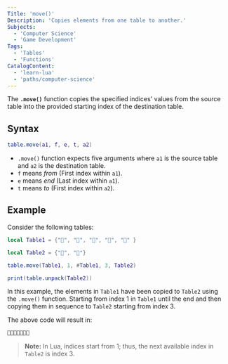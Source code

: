 ```yaml
---
Title: 'move()'
Description: 'Copies elements from one table to another.'
Subjects:
  - 'Computer Science'
  - 'Game Development'
Tags:
  - 'Tables'
  - 'Functions'
CatalogContent:
  - 'learn-lua'
  - 'paths/computer-science'
---
```


The **`.move()`** function copies the specified indices' values from the source table into the provided starting index of the destination table.

## Syntax

```lua
table.move(a1, f, e, t, a2)
```

- `.move()` function expects five arguments where `a1` is the source table and `a2` is the destination table.
- `f` means _from_ (First index within `a1`).
- `e` means _end_ (Last index within `a1`).
- `t` means _to_ (First index within `a2`).

## Example

Consider the following tables:

```lua
local Table1 = {"🍎", "🍌", "🍇", "🍓", "🍉" }

local Table2 = {"🍎", "🍌"}

table.move(Table1, 1, #Table1, 3, Table2)

print(table.unpack(Table2))
```

In this example, the elements in `Table1` have been copied to `Table2` using the `.move()` function. Starting from index 1 in `Table1` until the end and then copying them in sequence to `Table2` starting from index 3.

The above code will result in:

```lua
🍎🍌🍎🍌🍇🍓🍉
```

> **Note:** In Lua, indices start from 1; thus, the next available index in `Table2` is index 3.